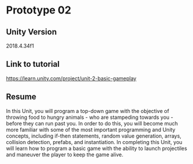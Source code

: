 # Prototype 02

## Unity Version

2018.4.34f1

## Link to tutorial

https://learn.unity.com/project/unit-2-basic-gameplay

## Resume

In this Unit, you will program a top-down game with the objective of throwing food to hungry animals - who are stampeding towards you - before they can run past you. In order to do this, you will become much more familiar with some of the most important programming and Unity concepts, including if-then statements, random value generation, arrays, collision detection, prefabs, and instantiation. In completing this Unit, you will learn how to program a basic game with the ability to launch projectiles and maneuver the player to keep the game alive.
